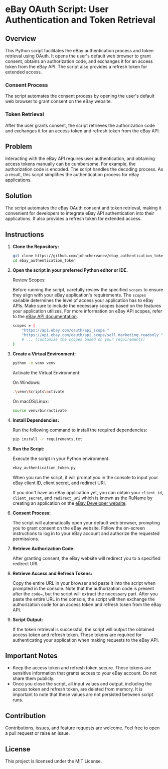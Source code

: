 # eBay OAuth Script: User Authentication and Token Retrieval

## Overview

This Python script facilitates the eBay authentication process and token retrieval using OAuth. It opens the user's default web browser to grant consent, obtains an authorization code, and exchanges it for an access token from the eBay API. The script also provides a refresh token for extended access.

### Consent Process

The script automates the consent process by opening the user's default web browser to grant consent on the eBay website.

### Token Retrieval

After the user grants consent, the script retrieves the authorization code and exchanges it for an access token and refresh token from the eBay API.

## Problem

Interacting with the eBay API requires user authentication, and obtaining access tokens manually can be cumbersome. For example, the authorization code is encoded. The script handles the decoding process. As a result, this script simplifies the authentication process for eBay applications.

## Solution

The script automates the eBay OAuth consent and token retrieval, making it convenient for developers to integrate eBay API authentication into their applications. It also provides a refresh token for extended access.

## Instructions

1. **Clone the Repository:**

    ```bash
    git clone https://github.com/johnchervanev/ebay_authentication_token
    cd ebay_authentication_token
    ```

2. **Open the script in your preferred Python editor or IDE.**

    Review Scopes:

    Before running the script, carefully review the specified `scopes` to ensure they align with your eBay application's requirements. The `scopes` variable determines the level of access your application has to eBay APIs. Make sure to include the necessary scopes based on the features your application utilizes. For more information on eBay API scopes, refer to the [eBay API documentation](https://developer.ebay.com/tools/api-scopes).

    ```bash
    scopes = (
        "https://api.ebay.com/oauth/api_scope "
        "https://api.ebay.com/oauth/api_scope/sell.marketing.readonly "
        # ... (customize the scopes based on your requirements)
    )
    ```

3. **Create a Virtual Environment:**

    ```bash
    python -m venv venv
    ```

    Activate the Virtual Environment:

    On Windows:

    ```bash
    .\venv\Scripts\activate
    ```

    On macOS/Linux:

    ```bash
    source venv/bin/activate
    ```

4. **Install Dependencies:**

    Run the following command to install the required dependencies:

    ```bash
    pip install -r requirements.txt
    ```

5. **Run the Script:**

    Execute the script in your Python environment.

    ```bash
    ebay_authentication_token.py
    ```

    When you run the script, it will prompt you in the console to input your eBay client ID, client secret, and redirect URI.

    If you don't have an eBay application yet, you can obtain your `client_id`, `client_secret`, and `redirect_uri` which is known as the RuName by creating an application on the [eBay Developer website](https://developer.ebay.com/my/keys).

6. **Consent Process:**

    The script will automatically open your default web browser, prompting you to grant consent on the eBay website. Follow the on-screen instructions to log in to your eBay account and authorize the requested permissions.

7. **Retrieve Authorization Code:**

    After granting consent, the eBay website will redirect you to a specified redirect URI.

8. **Retrieve Access and Refresh Tokens:**

    Copy the entire URL in your browser and paste it into the script when prompted in the console. Note that the authorization code is present after the `code=`, but the script will extract the necessary part. After you paste the entire URL in the console, the script will then exchange the authorization code for an access token and refresh token from the eBay API.

9. **Script Output:**

    If the token retrieval is successful, the script will output the obtained access token and refresh token. These tokens are required for authenticating your application when making requests to the eBay API.

## Important Notes

- Keep the access token and refresh token secure. These tokens are sensitive information that grants access to your eBay account. Do not share them publicly.
- Once you close the script, all input values and output, including the access token and refresh token, are deleted from memory. It is important to note that these values are not persisted between script runs.

## Contribution

Contributions, issues, and feature requests are welcome. Feel free to open a pull request or raise an issue.

## License

This project is licensed under the MIT License.
